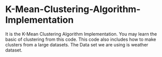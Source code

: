 # K-Mean-Clustering-Algorithm-Implementation
 It is the K-Mean Clustering Algorithm Implementation. You may learn the basic of clustering from this code. This code also includes how to make clusters from a large datasets. The Data set we are using is weather dataset.
